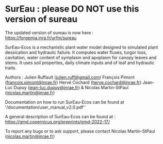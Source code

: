 # SurEau : please DO NOT use this version of sureau 
The updated version of sureau is now here : https://forgemia.inra.fr/urfm/sureau


SurEau-Ecos is a mechanistic plant water model designed to simulated plant dessication and hydraulic failure. It computes water fluxes, turgor loss, cavitation, water content of symplasm and apoplasm for canopy leaves and stems. It uses soil properties, daily climate inputs and of leaf and hydraulic traits.

Authors : Julien Ruffault (julien.ruff@gmail.com) François Pimont (francois.pimont@inrae.fr) Hervé Cochard (herve.cochard@inrae.fr) Jean-Luc Dupuy (jean-luc.dupuy@inrae.fr) & Nicolas Martin-StPaul (nicolas.martin@inrae.fr)

Documentation on how to run SurEau-Ecos can be found at '/documentation/user_manual_v2.0.pdf''

A general description of SurEau-Ecos can be found at : https://gmd.copernicus.org/preprints/gmd-2022-17/

To report any bugs or to ask support, please contact Nicolas Martin-StPaul (nicolas.martin@inrae.fr)
